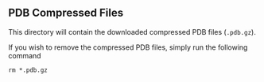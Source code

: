 ## PDB Compressed Files

This directory will contain the downloaded compressed PDB files (`.pdb.gz`).

If you wish to remove the compressed PDB files, simply run the following command

```
rm *.pdb.gz
```
